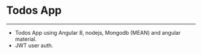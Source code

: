 # Todos App
-----------

* Todos App using Angular 8, nodejs, Mongodb (MEAN) and angular material.
* JWT user auth.

